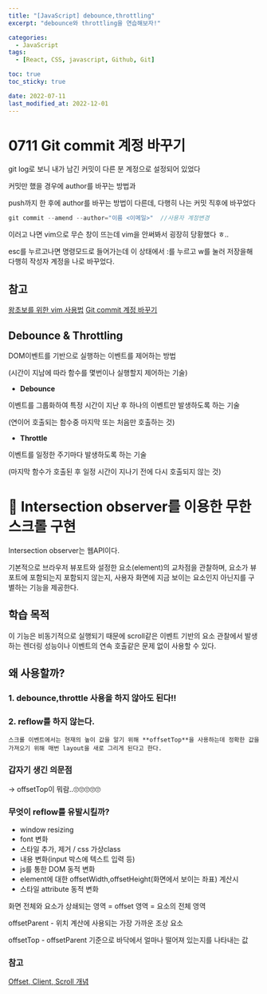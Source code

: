 ```yaml
---
title: "[JavaScript] debounce,throttling"
excerpt: "debounce와 throttling을 연습해보자!"

categories:
  - JavaScript
tags:
  - [React, CSS, javascript, Github, Git]

toc: true
toc_sticky: true

date: 2022-07-11
last_modified_at: 2022-12-01
---
```


# 0711 Git commit 계정 바꾸기

git log로 보니 내가 남긴 커밋이 다른 분 계정으로 설정되어 있었다

커밋만 했을 경우에 author를 바꾸는 방법과

push까지 한 후에 author를 바꾸는 방법이 다른데, 다행히 나는 커밋 직후에 바꾸었다

```jsx
git commit --amend --author="이름 <이메일>" 	//사용자 계정변경
```

이러고 나면 vim으로 무슨 창이 뜨는데 vim을 안써봐서 굉장히 당황했다 ㅎ..

esc를 누르고나면 명령모드로 들어가는데 이 상태에서 :를 누르고 w를 눌러 저장을해 다행히 작성자 계정을 나로 바꾸었다.

## 참고

[왕초보를 위한 vim 사용법](https://zeddios.tistory.com/122)
[Git commit 계정 바꾸기](https://raon0229.tistory.com/87)

## Debounce & Throttling

DOM이벤트를 기반으로 실행하는 이벤트를 제어하는 방법

(시간이 지남에 따라 함수를 몇번이나 실행할지 제어하는 기술)

- **Debounce**

이벤트를 그룹화하여 특정 시간이 지난 후 하나의 이벤트만 발생하도록 하는 기술

(연이어 호출되는 함수중 마지막 또는 처음만 호출하는 것)

- **Throttle**

이벤트를 일정한 주기마다 발생하도록 하는 기술

(마지막 함수가 호출된 후 일정 시간이 지나기 전에 다시 호출되지 않는 것)

# 📌 Intersection observer를 이용한 무한 스크롤 구현

Intersection observer는 웹API이다.

기본적으로 브라우저 뷰포트와 설정한 요소(element)의 교차점을 관찰하며, 요소가 뷰포트에 포함되는지 포함되지 않는지, 사용자 화면에 지금 보이는 요소인지 아닌지를 구별하는 기능을 제공한다.

## 학습 **목적**

이 기능은 비동기적으로 실행되기 때문에 scroll같은 이벤트 기반의 요소 관찰에서 발생하는 렌더링 성능이나 이벤트의 연속 호출같은 문제 없이 사용할 수 있다.

## 왜 사용할까?

### 1. debounce,throttle 사용을 하지 않아도 된다!!

### 2. reflow를 하지 않는다.

    스크롤 이벤트에서는 현재의 높이 값을 알기 위해 **offsetTop**을 사용하는데 정확한 값을 가져오기 위해 매번 layout을 새로 그리게 된다고 한다.

### 갑자기 생긴 의문점

→ offsetTop이 뭐람..🙄🙄🙄🙄🙄

### 무엇이 reflow를 유발시킬까?

- window resizing
- font 변화
- 스타일 추가, 제거 / css 가상class
- 내용 변화(input 박스에 텍스트 입력 등)
- js를 통한 DOM 동적 변화
- element에 대한 offsetWidth,offsetHeight(화면에서 보이는 좌표) 계산시
- 스타일 attribute 동적 변화

화면 전체와 요소가 상쇄되는 영역 = offset 영역 = 요소의 전체 영역

offsetParent - 위치 계산에 사용되는 가장 가까운 조상 요소

offsetTop - offsetParent 기준으로 바닥에서 얼마나 떨어져 있는지를 나타내는 값

### 참고

[Offset, Client, Scroll 개념](https://serzhul.io/JavaScript/offset,-client,-scroll-%EA%B0%9C%EB%85%90-%EC%A0%95%EB%A6%AC/)
